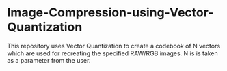 # Image-Compression-using-Vector-Quantization


This repository uses Vector Quantization to create a codebook of N vectors which are used for recreating the specified RAW/RGB images.
N is is taken as a parameter from the user.
